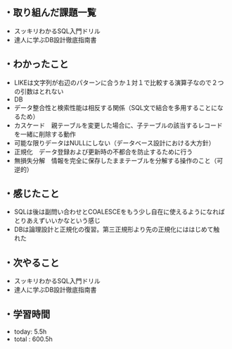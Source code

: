 ## ・取り組んだ課題一覧
- スッキリわかるSQL入門ドリル
- 達人に学ぶDB設計徹底指南書

## ・わかったこと
- LIKEは文字列が右辺のパターンに合うか１対１で比較する演算子なので２つの引数はとれない
- DB
- データ整合性と検索性能は相反する関係（SQL文で結合を多用することになるため）
- カスケード　親テーブルを変更した場合に、子テーブルの該当するレコードを一緒に削除する動作
- 可能な限りデータはNULLにしない（データベース設計における大方針）
- 正規化　データ登録および更新時の不都合を防止するために行う
- 無損失分解　情報を完全に保存したままテーブルを分解する操作のこと（可逆的）
## ・感じたこと
- SQLは後は副問い合わせとCOALESCEをもう少し自在に使えるようになればとりあえずいいかなという感じ
- DBは論理設計と正規化の復習。第三正規形より先の正規化にははじめて触れた


## ・次やること
- スッキリわかるSQL入門ドリル
- 達人に学ぶDB設計徹底指南書

## ・学習時間
- today:  5.5h
- total  : 600.5h 